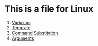 # This is a file for Linux

<ol>
  <li><a href="https://github.com/dunieskiotano/linux-fundamentals/blob/master/variables.sh" target="_blank">Variables</a></li>
  <li><a href="https://github.com/dunieskiotano/linux-fundamentals/blob/master/template.sh" target="_blank">Template</a></li>
  <li><a href="https://github.com/dunieskiotano/linux-fundamentals/blob/master/commandsubstitution.sh" target="_blank">Command Substitution</a></li>
  <li><a href="https://github.com/dunieskiotano/linux-fundamentals/blob/master/arguments.sh" target="_blank">Arguments</a></li>
</ol>
